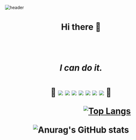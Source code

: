 ![header](https://capsule-render.vercel.app/api?type=slice&text=Hello%20World!&animation=fadeIn&desc=Hello%20capsule%20render)

<h1 align="center">
Hi there 👋
<div>



&nbsp;

<h5 align="center">I can do it.</h5>
<div align="center">
🔧
<img src="https://img.shields.io/badge/HTML5-E34F26?style=flat&logo=HTML5&logoColor=white" />
<img src="https://img.shields.io/badge/CSS3-1572B6?style=flat&logo=CSS3&logoColor=white" />
<img src="https://img.shields.io/badge/JavaScript-F0DB4F?style=flat&logo=JavaScript&logoColor=white" />
<img src="https://img.shields.io/badge/React-61DAFB?style=flat&logo=React&logoColor=white" />
<img src="https://img.shields.io/badge/Figma-F24E1E?style=flat&logo=Figma&logoColor=white" />
<img src="https://img.shields.io/badge/Git-F05032?style=flat&logo=Git&logoColor=white" />
<img src="https://img.shields.io/badge/GitHub-181717?style=flat&logo=GitHub&logoColor=white" />
🔧
</div>

 
 
 
 
 
[![Top Langs](https://github-readme-stats.vercel.app/api/top-langs/?username=kim-hyeona&langs_count=8)](https://github.com/kim-hyeona/github-readme-stats)

![Anurag's GitHub stats](https://github-readme-stats.vercel.app/api?username=kim-hyeona&show_icons=true&theme=radical)



<!--
**kim-hyeona/kim-hyeona** is a ✨ _special_ ✨ repository because its `README.md` (this file) appears on your GitHub profile.

Here are some ideas to get you started:

- 🔭 I’m currently working on ...
- 🌱 I’m currently learning ...ㅇㄹㅇㄹ
- 👯 I’m looking to collaborate on ...
- 🤔 I’m looking for help with ...
- 💬 Ask me about ...
- 📫 How to reach me: ...
- 😄 Pronouns: ...
- ⚡ Fun fact: ...
-->
